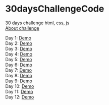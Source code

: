 # 30daysChallengeCode
30 days challenge html, css, js       
[About challenge](https://www.nodemy.vn/projects-html-css-js)

Day 1: [Demo](https://nguyenthuy1911.github.io/30daysChallengeCode/Day1-Product_card/index.html)    
Day 2: [Demo](https://nguyenthuy1911.github.io/30daysChallengeCode/Day2-Profile_card/index.html)    
Day 3: [Demo](https://nguyenthuy1911.github.io/30daysChallengeCode/Day3-Create_modal/index.html)    
Day 4: [Demo](https://nguyenthuy1911.github.io/30daysChallengeCode/Day4-Image_gallery/index.html)   
Day 5: [Demo](https://nguyenthuy1911.github.io/30daysChallengeCode/Day5-Search_box/index.html)               
Day 6: [Demo](https://nguyenthuy1911.github.io/30daysChallengeCode/Day6-Detect_pressed_key/index.html)     
Day 7: [Demo](https://nguyenthuy1911.github.io/30daysChallengeCode/Day7-Search_tags/index.html)   
Day 8: [Demo](https://nguyenthuy1911.github.io/30daysChallengeCode/Day8-Register_form_validator/index.html)  
Day 9: [Demo](https://nguyenthuy1911.github.io/30daysChallengeCode/Day9-Weather_app/index.html)           
Day 10: [Demo](https://nguyenthuy1911.github.io/30daysChallengeCode/Day10-Todo_list/index.html)                   
Day 11: [Demo](https://nguyenthuy1911.github.io/30daysChallengeCode/Day11-Toast_notification/index.html)  
Day 12: [Demo](https://nguyenthuy1911.github.io/30daysChallengeCode/Day12-Create_range_slider/index.html)      
